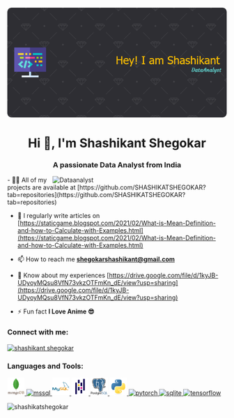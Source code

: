 ![logo](https://github.com/SHASHIKATSHEGOKAR/SHASHIKATSHEGOKAR/blob/main/github-header-image%20(2).png)
<h1 align="center">Hi 👋, I'm Shashikant Shegokar</h1>
<h3 align="center">A passionate Data Analyst from India</h3>

<img align="right" alt="Dataanalyst" width="400" scr="![image](https://github.com/SHASHIKATSHEGOKAR/SHASHIKATSHEGOKAR/assets/138000077/33a73234-baa0-47c8-b3aa-c24bfe25fcc7)">
- 👨‍💻 All of my projects are available at [https://github.com/SHASHIKATSHEGOKAR?tab=repositories](https://github.com/SHASHIKATSHEGOKAR?tab=repositories)

- 📝 I regularly write articles on [https://staticgame.blogspot.com/2021/02/What-is-Mean-Definition-and-how-to-Calculate-with-Examples.html](https://staticgame.blogspot.com/2021/02/What-is-Mean-Definition-and-how-to-Calculate-with-Examples.html)

- 📫 How to reach me **shegokarshashikant@gmail.com**

- 📄 Know about my experiences [https://drive.google.com/file/d/1kyJB-UDyoyMQsu8VfN73vkzOTFmKn_dE/view?usp=sharing](https://drive.google.com/file/d/1kyJB-UDyoyMQsu8VfN73vkzOTFmKn_dE/view?usp=sharing)

- ⚡ Fun fact **I Love Anime 😎**

<h3 align="left">Connect with me:</h3>
<p align="left">
<a href="https://linkedin.com/in/shashikant shegokar" target="blank"><img align="center" src="https://raw.githubusercontent.com/rahuldkjain/github-profile-readme-generator/master/src/images/icons/Social/linked-in-alt.svg" alt="shashikant shegokar" height="30" width="40" /></a>
</p>

<h3 align="left">Languages and Tools:</h3>
<p align="left"> <a href="https://www.mongodb.com/" target="_blank" rel="noreferrer"> <img src="https://raw.githubusercontent.com/devicons/devicon/master/icons/mongodb/mongodb-original-wordmark.svg" alt="mongodb" width="40" height="40"/> </a> <a href="https://www.microsoft.com/en-us/sql-server" target="_blank" rel="noreferrer"> <img src="https://www.svgrepo.com/show/303229/microsoft-sql-server-logo.svg" alt="mssql" width="40" height="40"/> </a> <a href="https://www.mysql.com/" target="_blank" rel="noreferrer"> <img src="https://raw.githubusercontent.com/devicons/devicon/master/icons/mysql/mysql-original-wordmark.svg" alt="mysql" width="40" height="40"/> </a> <a href="https://pandas.pydata.org/" target="_blank" rel="noreferrer"> <img src="https://raw.githubusercontent.com/devicons/devicon/2ae2a900d2f041da66e950e4d48052658d850630/icons/pandas/pandas-original.svg" alt="pandas" width="40" height="40"/> </a> <a href="https://www.postgresql.org" target="_blank" rel="noreferrer"> <img src="https://raw.githubusercontent.com/devicons/devicon/master/icons/postgresql/postgresql-original-wordmark.svg" alt="postgresql" width="40" height="40"/> </a> <a href="https://www.python.org" target="_blank" rel="noreferrer"> <img src="https://raw.githubusercontent.com/devicons/devicon/master/icons/python/python-original.svg" alt="python" width="40" height="40"/> </a> <a href="https://pytorch.org/" target="_blank" rel="noreferrer"> <img src="https://www.vectorlogo.zone/logos/pytorch/pytorch-icon.svg" alt="pytorch" width="40" height="40"/> </a> <a href="https://www.sqlite.org/" target="_blank" rel="noreferrer"> <img src="https://www.vectorlogo.zone/logos/sqlite/sqlite-icon.svg" alt="sqlite" width="40" height="40"/> </a> <a href="https://www.tensorflow.org" target="_blank" rel="noreferrer"> <img src="https://www.vectorlogo.zone/logos/tensorflow/tensorflow-icon.svg" alt="tensorflow" width="40" height="40"/> </a> </p>

<p><img align="center" src="https://github-readme-stats.vercel.app/api/top-langs?username=shashikatshegokar&show_icons=true&locale=en&layout=compact" alt="shashikatshegokar" /></p>
